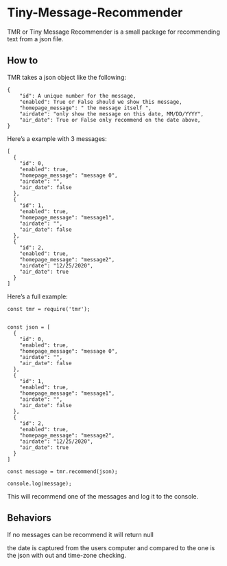 # Tiny-Message-Recommender
TMR or Tiny Message Recommender is a small package for recommending text from a json file.


## How to

TMR takes a json object like the following:
```
{
    "id": A unique number for the message,
    "enabled": True or False should we show this message,
    "homepage_message": " the message itself ",
    "airdate": "only show the message on this date, MM/DD/YYYY",
    "air_date": True or False only recommend on the date above,
}
```
Here’s a example with 3 messages:
```
[
  {
    "id": 0,
    "enabled": true,
    "homepage_message": "message 0",
    "airdate": "",
    "air_date": false
  },
  {
    "id": 1,
    "enabled": true,
    "homepage_message": "message1",
    "airdate": "",
    "air_date": false
  },
  {
    "id": 2,
    "enabled": true,
    "homepage_message": "message2",
    "airdate": "12/25/2020",
    "air_date": true
  }
]
```

Here’s a full example:
```
const tmr = require('tmr');


const json = [
  {
    "id": 0,
    "enabled": true,
    "homepage_message": "message 0",
    "airdate": "",
    "air_date": false
  },
  {
    "id": 1,
    "enabled": true,
    "homepage_message": "message1",
    "airdate": "",
    "air_date": false
  },
  {
    "id": 2,
    "enabled": true,
    "homepage_message": "message2",
    "airdate": "12/25/2020",
    "air_date": true
  }
]

const message = tmr.recommend(json);

console.log(message);
```
This will recommend one of the messages and log it to the console.

## Behaviors

If no messages can be recommend it will return null

the date is captured from the users computer and compared to the one is the json with out and time-zone checking.

